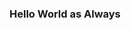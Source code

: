 ### Hello World as Always

<!--
**Pi0223/Pi0223** is a ✨ _special_ ✨ repository because its `README.md` (this file) appears on your GitHub profile.

Here are some ideas to get you started:

- 🔭 I’m currently working on making SFML C++ environment and topology. 
- 🌱 I’m currently learning C++, Java, Go, and Python. 
- 👯 I’m looking to collaborate on ...
- 🤔 I’m looking for help with Python and C language. 
- 💬 Ask me about meme
- 📫 How to reach me: email
- 😄 Pronouns: Like a mathematical constant, or your can call me like (sen)pai.
- ⚡ Fun fact: My Youtube watching history is all animal videos.
-->
